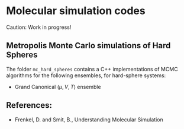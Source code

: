 # Molecular simulation codes
Caution: Work in progress!

## Metropolis Monte Carlo simulations of Hard Spheres
The folder `mc_hard_spheres` contains a C++ implementations of MCMC algorithms for the following ensembles, for hard-sphere systems:
- Grand Canonical $(\mu, V, T)$ ensemble

## References:
- Frenkel, D. and Smit, B., Understanding Molecular Simulation
